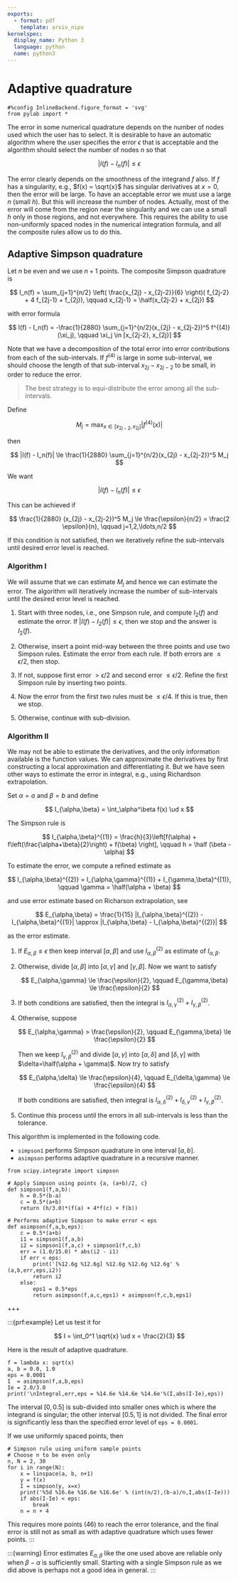 ```yaml
---
exports:
  - format: pdf
    template: arxiv_nips
kernelspec:
  display_name: Python 3
  language: python
  name: python3
---
```


# Adaptive quadrature

```{code-cell}
#%config InlineBackend.figure_format = 'svg'
from pylab import *
```

The error in some numerical quadrature depends on the number of nodes used which the user has to select. It is desirable to have an automatic algorithm where the user specifies the error $\epsilon$ that is acceptable and the algorithm should select the number of nodes $n$ so that 

$$
|I(f) - I_n(f)| \le \epsilon
$$ 

The error clearly depends on the smoothness of the integrand $f$ also. If $f$ has a singularity, e.g., $f(x) = \sqrt{x}$ has singular derivatives at $x=0$, then the error will be large. To have an acceptable error we must use a large $n$ (small $h$). But this will increase the number of nodes. Actually, most of the error will come from the region near the singularity and we can use a small $h$ only in those regions, and not everywhere. This requires the ability to use non-uniformly spaced nodes in the numerical integration formula, and all the composite rules allow us to do this.

## Adaptive Simpson quadrature

Let $n$ be even and we use $n+1$ points. The composite Simpson quadrature is

$$
I_n(f) = \sum_{j=1}^{n/2} \left( \frac{x_{2j} - x_{2j-2}}{6} \right)( f_{2j-2} + 4 f_{2j-1} + f_{2j}), \qquad x_{2j-1} = \half(x_{2j-2} + x_{2j})
$$

with error formula

$$
I(f) - I_n(f) = -\frac{1}{2880} \sum_{j=1}^{n/2}(x_{2j} - x_{2j-2})^5 f^{(4)}(\xi_j), \qquad \xi_j \in [x_{2j-2}, x_{2j}]
$$

Note that we have a decomposition of the total error into error contributions from each of the sub-intervals. If $f^{(4)}$ is large in some sub-interval, we should choose the length of that sub-interval $x_{2j} - x_{2j-2}$ to be small, in order to reduce the error. 

> The best strategy is to equi-distribute the error among all the sub-intervals.  

Define 

$$
M_j = \max_{x \in [x_{2j-2},x_{2j}]} |f^{(4)}(x)|
$$ 

then

$$
|I(f) - I_n(f)| \le \frac{1}{2880} \sum_{j=1}^{n/2}(x_{2j} - x_{2j-2})^5 M_j
$$

We want 

$$
|I(f) - I_n(f)| \le \epsilon
$$ 

This can be achieved if

$$
\frac{1}{2880} (x_{2j} - x_{2j-2})^5 M_j \le \frac{\epsilon}{n/2} = \frac{2 \epsilon}{n}, \qquad j=1,2,\ldots,n/2
$$

If this condition is not satisfied, then we iteratively refine the sub-intervals until desired error level is reached.

### Algorithm I

We will assume that we can estimate $M_j$ and hence we can estimate the error. The algorithm will iteratively increase the number of sub-intervals until the desired error level is reached.

1.  Start with three nodes, i.e., one Simpson rule, and compute $I_2(f)$
    and estimate the error. If $|I(f) - I_2(f)| \le \epsilon$, then we
    stop and the answer is $I_2(f)$.

2.  Otherwise, insert a point mid-way between the three points and use
    two Simpson rules. Estimate the error from each rule. If both errors
    are $\le \epsilon/2$, then stop.

3.  If not, suppose first error $> \epsilon/2$ and second error
    $\le \epsilon/2$. Refine the first Simpson rule by inserting two
    points.

4.  Now the error from the first two rules must be $\le \epsilon/4$. If
    this is true, then we stop.

5. Otherwise, continue with sub-division.

### Algorithm II

We may not be able to estimate the derivatives, and the only information available is the function values. We can approximate the derivatives by first constructing a local approximation and differentiating it. But we have seen other ways to estimate the error in integral, e.g., using Richardson extrapolation.

Set $\alpha=a$ and $\beta=b$ and define

$$
I_{\alpha,\beta} = \int_\alpha^\beta f(x) \ud x
$$ 

The Simpson rule is

$$
I_{\alpha,\beta}^{(1)} = \frac{h}{3}\left[f(\alpha) + f\left(\frac{\alpha+\beta}{2}\right) + f(\beta) \right], \qquad h = \half (\beta - \alpha)
$$

To estimate the error, we compute a refined estimate as

$$
I_{\alpha,\beta}^{(2)} = I_{\alpha,\gamma}^{(1)} + I_{\gamma,\beta}^{(1)}, \qquad \gamma = \half(\alpha + \beta)
$$

and use error estimate based on Richarson extrapolation, see [](#sec:simprichexterr)

$$
E_{\alpha,\beta} = \frac{1}{15} |I_{\alpha,\beta}^{(2)} - I_{\alpha,\beta}^{(1)}| \approx |I_{\alpha,\beta} - I_{\alpha,\beta}^{(2)}|
$$ 

as the error estimate.

1.  If $E_{\alpha,\beta} \le \epsilon$
    then keep interval $[\alpha,\beta]$ and use $I_{\alpha,\beta}^{(2)}$
    as estimate of $I_{\alpha,\beta}$.

2.  Otherwise, divide $[\alpha,\beta]$ into $[\alpha,\gamma]$ and
    $[\gamma,\beta]$. Now we want to satisfy

    $$
    E_{\alpha,\gamma} \le \frac{\epsilon}{2}, \qquad E_{\gamma,\beta} \le \frac{\epsilon}{2}
    $$

3.  If both conditions are satisfied, then the integral is
    $I_{\alpha,\gamma}^{(2)} + I_{\gamma,\beta}^{(2)}$.

4.  Otherwise, suppose

    $$
    E_{\alpha,\gamma} > \frac{\epsilon}{2}, \qquad E_{\gamma,\beta} \le \frac{\epsilon}{2}
    $$

    Then we keep $I_{\gamma,\beta}^{(2)}$ and divide $[\alpha,\gamma]$
    into $[\alpha,\delta]$ and $[\delta,\gamma]$ with
    $\delta=\half(\alpha + \gamma)$. Now try to satisfy

    $$
    E_{\alpha,\delta} \le \frac{\epsilon}{4}, \qquad E_{\delta,\gamma} \le \frac{\epsilon}{4}
    $$

    If both conditions are satisfied, then integral is
    $I_{\alpha,\delta}^{(2)} + I_{\delta,\gamma}^{(2)} + I_{\gamma,\beta}^{(2)}$.

5.  Continue this process until the errors in all sub-intervals is less
    than the tolerance.


This algorithm is implemented in the following code.

* `simpson1` performs Simpson quadrature in one interval $[a,b]$.
* `asimpson` performs adaptive quadrature in a recursive manner.

```{code-cell}
from scipy.integrate import simpson

# Apply Simpson using points {a, (a+b)/2, c}
def simpson1(f,a,b):
    h = 0.5*(b-a)
    c = 0.5*(a+b)
    return (h/3.0)*(f(a) + 4*f(c) + f(b))

# Performs adaptive Simpson to make error < eps
def asimpson(f,a,b,eps):
    c = 0.5*(a+b)
    i1 = simpson1(f,a,b)
    i2 = simpson1(f,a,c) + simpson1(f,c,b)
    err = (1.0/15.0) * abs(i2 - i1)
    if err < eps:
        print('[%12.6g %12.6g] %12.6g %12.6g %12.6g' % (a,b,err,eps,i2))
        return i2
    else:
        eps1 = 0.5*eps
        return asimpson(f,a,c,eps1) + asimpson(f,c,b,eps1)
```

+++

:::{prf:example}
Let us test it for

$$
I = \int_0^1 \sqrt{x} \ud x = \frac{2}{3}
$$

Here is the result of adaptive quadrature.

```{code-cell}
f = lambda x: sqrt(x)
a, b = 0.0, 1.0
eps = 0.0001
I  = asimpson(f,a,b,eps)
Ie = 2.0/3.0
print('\nIntegral,err,eps = %14.6e %14.6e %14.6e'%(I,abs(I-Ie),eps))
```

The interval $[0, 0.5]$ is sub-divided into smaller ones which is where the integrand is singular; the other interval $[0.5, 1]$ is not divided. The final error is significantly less than the specified error level of `eps = 0.0001`.

If we use uniformly spaced points, then

```{code-cell}
# Simpson rule using uniform sample points
# Choose n to be even only
n, N = 2, 30
for i in range(N):
    x = linspace(a, b, n+1)
    y = f(x)
    I = simpson(y, x=x)
    print('%5d %16.6e %16.6e %16.6e' % (int(n/2),(b-a)/n,I,abs(I-Ie)))
    if abs(I-Ie) < eps:
        break
    n = n + 4
```

This requires more points (46) to reach the error tolerance, and the final error is still not as small as with adaptive quadrature which uses fewer points.
:::

:::{warning}
Error estimates $E_{\alpha,\beta}$ like the one used above are reliable only when $\beta-\alpha$ is sufficiently small. Starting with a single Simpson rule as we did above is perhaps not a good idea in general. 
:::
